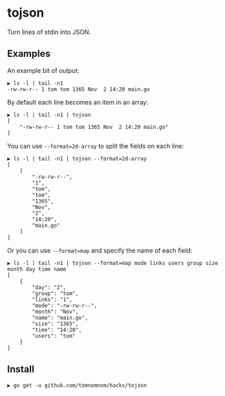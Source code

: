 # tojson

Turn lines of stdin into JSON.

## Examples

An example bit of output:

```
▶ ls -l | tail -n1
-rw-rw-r-- 1 tom tom 1365 Nov  2 14:20 main.go
```

By default each line becomes an item in an array:

```
▶ ls -l | tail -n1 | tojson
[
    "-rw-rw-r-- 1 tom tom 1365 Nov  2 14:20 main.go"
]
```

You can use `--format=2d-array` to split the fields on each line:

```
▶ ls -l | tail -n1 | tojson --format=2d-array
[
    [
        "-rw-rw-r--",
        "1",
        "tom",
        "tom",
        "1365",
        "Nov",
        "2",
        "14:20",
        "main.go"
    ]
]
```

Or you can use `--format=map` and specify the name of each field:

```
▶ ls -l | tail -n1 | tojson --format=map mode links users group size month day time name
[
    {
        "day": "2",
        "group": "tom",
        "links": "1",
        "mode": "-rw-rw-r--",
        "month": "Nov",
        "name": "main.go",
        "size": "1365",
        "time": "14:20",
        "users": "tom"
    }
]
```

## Install

```
▶ go get -u github.com/tomnomnom/hacks/tojson
```
